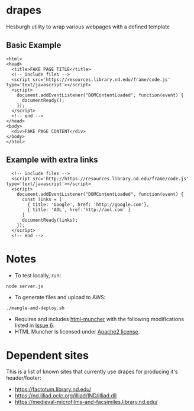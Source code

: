 # drapes
Hesburgh utility to wrap various webpages with a defined template

## Basic Example
```
<html>
<head>
  <title>FAKE PAGE TITLE</title>
  <!-- include files -->
  <script src='https://resources.library.nd.edu/frame/code.js' type='text/javascript'></script>
  <script>
    document.addEventListener("DOMContentLoaded", function(event) {
      documentReady();
    });
  </script>
  <!-- end -->
</head>
<body>
  <div>FAKE PAGE CONTENT</div>
</body>
</html>

```

## Example with extra links
```
  <!-- include files -->
  <script src='http://https://resources.library.nd.edu/frame/code.js' type='text/javascript'></script>
  <script>
    document.addEventListener("DOMContentLoaded", function(event) {
      const links = [
        { title: 'Google', href: 'http://google.com'},
        { title: 'AOL', href:'http://aol.com' }
      ]
      documentReady(links);
    });
  </script>
  <!-- end -->
```

# Notes

 * To test locally, run:

  `node server.js`

 * To generate files and upload to AWS:

  `./mangle-and-deploy.sh`
  
 * Requires and includes [html-muncher](https://github.com/ccampbell/html-muncher) with the following modifications listed in [Issue 6](https://github.com/ccampbell/html-muncher/issues/6).
 * HTML Muncher is licensed under [Apache2 license](https://www.apache.org/licenses/LICENSE-2.0).

# Dependent sites
This is a list of known sites that currently use drapes for producing it's header/footer:
- https://factotum.library.nd.edu/
- https://nd.illiad.oclc.org/illiad/IND/illiad.dll
- https://medieval-microfilms-and-facsimiles.library.nd.edu/
